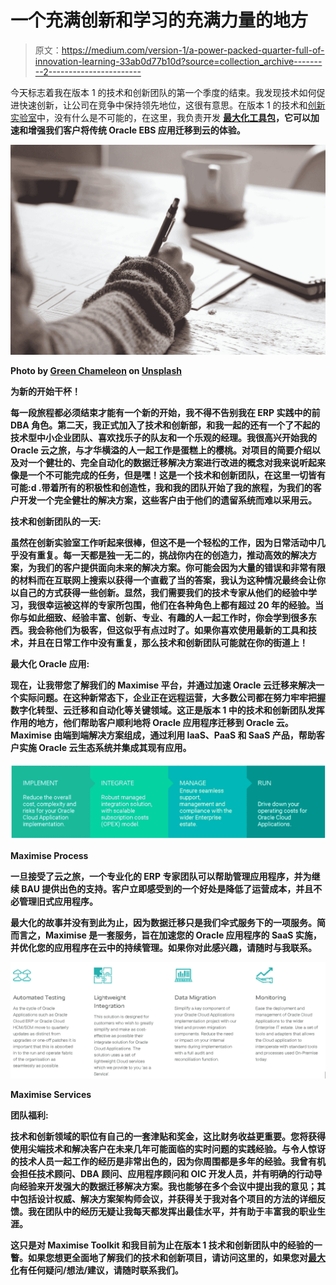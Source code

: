 # 一个充满创新和学习的充满力量的地方

> 原文：<https://medium.com/version-1/a-power-packed-quarter-full-of-innovation-learning-33ab0d77b10d?source=collection_archive---------2----------------------->

今天标志着我在版本 1 的技术和创新团队的第一个季度的结束。我发现技术如何促进快速创新，让公司在竞争中保持领先地位，这很有意思。在版本 1 的技术和[创新实验室](https://www.version1.com/innovation/)中，没有什么是不可能的，在这里，我负责开发 [**最大化工具包**](https://www.version1.com/it-service/erp/maximise/)**，它可以加速和增强我们客户将传统 Oracle EBS 应用迁移到云的体验。**

**![](img/fcda5b4aac904ee267af7ed5e13c421b.png)**

**Photo by [Green Chameleon](https://unsplash.com/@craftedbygc?utm_source=medium&utm_medium=referral) on [Unsplash](https://unsplash.com?utm_source=medium&utm_medium=referral)**

**为新的开始干杯！**

**每一段旅程都必须结束才能有一个新的开始，我不得不告别我在 ERP 实践中的前 DBA 角色。第二天，我正式加入了技术和创新部，和我一起的还有一个了不起的技术型中小企业团队、喜欢找乐子的队友和一个乐观的经理。我很高兴开始我的 Oracle 云之旅，与才华横溢的人一起工作是蛋糕上的樱桃。对项目的简要介绍以及对一个健壮的、完全自动化的数据迁移解决方案进行改进的概念对我来说听起来像是一个不可能完成的任务，但是嘿！这是一个技术和创新团队，在这里一切皆有可能:d .带着所有的积极性和创造性，我和我的团队开始了我的旅程，为我们的客户开发一个完全健壮的解决方案，这些客户由于他们的遗留系统而难以采用云。**

****技术和创新团队的一天:****

**虽然在创新实验室工作听起来很棒，但这不是一个轻松的工作，因为日常活动中几乎没有重复。每一天都是独一无二的，挑战你内在的创造力，推动高效的解决方案，为我们的客户提供面向未来的解决方案。你可能会因为大量的错误和非常有限的材料而在互联网上搜索以获得一个直截了当的答案，我认为这种情况最终会让你以自己的方式获得一些创新。显然，我们需要我们的技术专家从他们的经验中学习，我很幸运被这样的专家所包围，他们在各种角色上都有超过 20 年的经验。当你与如此细致、经验丰富、创新、专业、有趣的人一起工作时，你会学到很多东西。我会称他们为极客，但这似乎有点过时了。如果你喜欢使用最新的工具和技术，并且在日常工作中没有重复，那么技术和创新团队可能就在你的街道上！**

****最大化 Oracle 应用:****

**现在，让我带您了解我们的 Maximise 平台，并通过加速 Oracle 云迁移来解决一个实际问题。在这种新常态下，企业正在远程运营，大多数公司都在努力牢牢把握数字化转型、云迁移和自动化等关键领域。这正是版本 1 中的技术和创新团队发挥作用的地方，他们帮助客户顺利地将 Oracle 应用程序迁移到 Oracle 云。Maximise 由端到端解决方案组成，通过利用 IaaS、PaaS 和 SaaS 产品，帮助客户实施 Oracle 云生态系统并集成其现有应用。**

**![](img/0b5086e9b716b654a6043532123e4c33.png)**

**Maximise Process**

**一旦接受了云之旅，一个专业化的 ERP 专家团队可以帮助管理应用程序，并为继续 BAU 提供出色的支持。客户立即感受到的一个好处是降低了运营成本，并且不必管理旧式应用程序。**

**最大化的故事并没有到此为止，因为数据迁移只是我们伞式服务下的一项服务。简而言之，Maximise 是一套服务，旨在加速您的 Oracle 应用程序的 SaaS 实施，并优化您的应用程序在云中的持续管理。如果你对此感兴趣，请随时与我联系。**

**![](img/31e1bb28ffd4f062aeb5ff47c5f034de.png)**

**Maximise Services**

****团队福利:****

**技术和创新领域的职位有自己的一套津贴和奖金，这比财务收益更重要。您将获得使用尖端技术和解决客户在未来几年可能面临的实时问题的实践经验。与令人惊讶的技术人员一起工作的经历是非常出色的，因为你周围都是多年的经验。我曾有机会担任技术顾问、DBA 顾问、应用程序顾问和 OIC 开发人员，并有明确的行动导向经验来开发强大的数据迁移解决方案。我也能够在多个会议中提出我的意见；其中包括设计权威、解决方案架构师会议，并获得关于我对各个项目的方法的详细反馈。我在团队中的经历无疑让我每天都发挥出最佳水平，并有助于丰富我的职业生涯。**

**这只是对 Maximise Toolkit 和我目前为止在版本 1 技术和创新团队中的经验的一瞥。如果您想更全面地了解我们的技术和创新项目，请访问这里的，如果您对[最大化](https://www.version1.com/it-service/erp/maximise/)有任何疑问/想法/建议，请随时联系我们。**